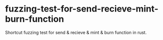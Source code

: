 # fuzzing-test-for-send-recieve-mint-burn-function
Shortcut fuzzing test for send &amp; recieve &amp; mint &amp; burn function in rust. 

